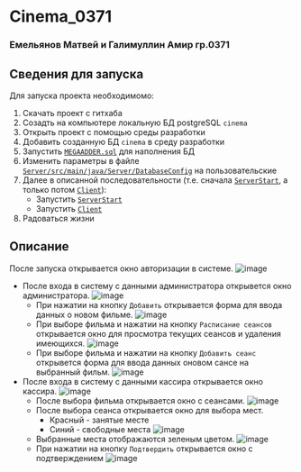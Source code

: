 # Cinema_0371

### Емельянов Матвей и Галимуллин Амир гр.0371

## Сведения для запуска
Для запуска проекта необходимомо:
1. Скачать проект с гитхаба
2. Созадть на компьютере локальную БД postgreSQL `cinema`
3. Открыть проект с помощью среды разработки
4. Добавить созданную БД `cinema` в среду разработки
5. Запустить [`MEGAADDER.sql`](./MEGAADDER.sql) для наполнения БД
6. Изменить параметры в файле [`Server/src/main/java/Server/DatabaseConfig`](./Server/src/main/java/Server/DatabaseConfig.java) 
на пользовательские
7. Далее в описанной последовательности (т.е. сначала [`ServerStart`][1], а только потом [`Client`][2]):
   * Запустить [`ServerStart`][1]
   * Запустить [`Client`][2]
8. Радоваться жизни

## Описание

После запуска открывается окно авторизации в системе.
![image](screens/1.png)

* После входа в систему с данными администратора открывется окно администратора.
![image](screens/2.png)
  * При нажатии на кнопку `Добавить` открывается форма для ввода данных о новом фильме.
  ![image](screens/2.1.png)
  * При выборе фильма и нажатии на кнопку `Расписание сеансов` открывается окно 
  для просмотра текущих сеансов и удаления имеющихся.
  ![image](screens/2.2.png)
  * При выборе фильма и нажатии на кнопку `Добавить сеанс` открывется форма 
  для ввода данных оновом сансе на выбранный фильм.
  ![image](screens/2.3.png)
* После входа в систему с данными кассира открывается окно кассира.
![image](screens/3.png)
  * После выбора фильма открывается окно с сеансами.
  ![image](screens/3.1.png)
  * После выбора сеанса открывается окно для выбора мест.
    * Красный - занятые месте
    * Синий - свободные места
  ![image](screens/3.2.png)
  * Выбранные места отображаются зеленым цветом.
  ![image](screens/3.3.png)
  * При нажатии на кнопку `Подтвердить` открывается окно с подтверждением
  ![image](screens/3.4.png)


[1]: ./Server/src/main/java/Server/ServerStart.java
[2]: ./Client/src/main/java/Client/Client.java